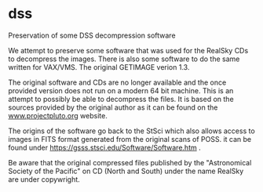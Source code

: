 # dss
Preservation of some DSS decompression software

We attempt to preserve some software that was used for the RealSky CDs to decompress the images.
There is also some software to do the same written for VAX/VMS. The original GETIMAGE verion 1.3.

The original software and CDs are no longer available and the once provided version does not run on a modern 64 bit machine.
This is an attempt to possibly be able to decompress the files. It is based on the sources provided by the original author
as it can be found on the www.projectpluto.org website.

The origins of the software go back to the StSci which also allows access to images in FITS format generated from the original
scans of POSS. 
it can be found under https://gsss.stsci.edu/Software/Software.htm .

Be aware that the original compressed files published by the "Astronomical Society of the Pacific" on CD (North and South) under the name RealSky are under copywright.

